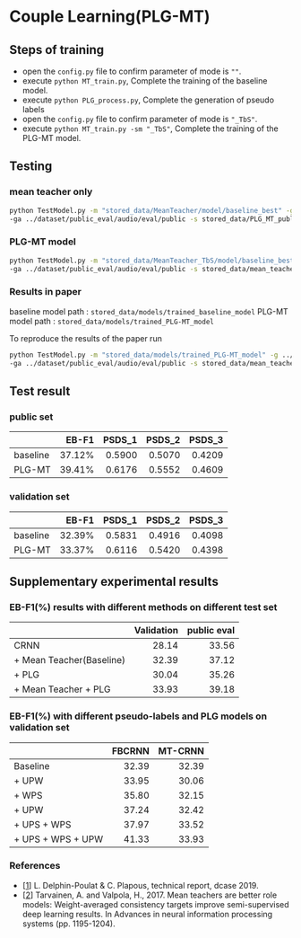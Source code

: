 # Couple Learning(PLG-MT)



## Steps of training  
- open the `config.py` file to confirm parameter of mode is `""`.
- execute `python MT_train.py`, Complete the training of the baseline model.
- execute `python PLG_process.py`, Complete the generation of pseudo labels
- open the `config.py` file to confirm parameter of mode is `"_TbS"`.
- execute `python MT_train.py -sm "_TbS"`, Complete the training of the PLG-MT model.


## Testing 
### mean teacher only
```bash
python TestModel.py -m "stored_data/MeanTeacher/model/baseline_best" -g ../dataset/public_eval/metadata/eval/public.tsv  \
-ga ../dataset/public_eval/audio/eval/public -s stored_data/PLG_MT_public_test/public_predictions.tsv
```

### PLG-MT model
```bash
python TestModel.py -m "stored_data/MeanTeacher_TbS/model/baseline_best" -g ../dataset/public_eval/metadata/eval/public.tsv  \
-ga ../dataset/public_eval/audio/eval/public -s stored_data/mean_teacher_public_test/public_predictions.tsv
```

### Results in paper
baseline model path : `stored_data/models/trained_baseline_model`
PLG-MT model path : `stored_data/models/trained_PLG-MT_model`

To reproduce the results of the paper run

```bash
python TestModel.py -m "stored_data/models/trained_PLG-MT_model" -g ../dataset/public_eval/metadata/eval/public.tsv  \
-ga ../dataset/public_eval/audio/eval/public -s stored_data/mean_teacher_public_test/public_predictions.tsv
```

## Test result

###  public set
|                       | EB-F1     | PSDS_1    |PSDS_2     |PSDS_3     |
|-----------------------|----------:|----------:|----------:|----------:|
| baseline              | 37.12%    | 0.5900    | 0.5070    | 0.4209    |
| PLG-MT                | 39.41%    | 0.6176    | 0.5552    | 0.4609    |

###  validation set
|                       | EB-F1     | PSDS_1    | PSDS_2    | PSDS_3    |
|-----------------------|----------:|----------:|----------:|----------:|
| baseline              | 32.39%    | 0.5831    | 0.4916    | 0.4098    |
| PLG-MT                | 33.37%    | 0.6116    | 0.5420    | 0.4398    |


## Supplementary experimental results

### EB-F1(%) results with different methods on different test set

|                       | Validation     | public eval  |
|-----------------------|----------:|----------:|
| CRNN              |    28.14 |   33.56  | 
| + Mean Teacher(Baseline)                 |  32.39   |  37.12   | 
| + PLG                 |  30.04   |  35.26   |
| + Mean Teacher + PLG                 |   33.93 |  39.18   |


###  EB-F1(%) with different pseudo-labels and PLG models on validation set
|                       | FBCRNN     | MT-CRNN  |
|-----------------------|----------:|----------:|
| Baseline              |    32.39 |   32.39  | 
| + UPW                 |  33.95   |  30.06   | 
| + WPS                 |  35.80   |  32.15   |
| + UPW                 |   37.24   |  32.42   |
| + UPS + WPS                 |  37.97  | 33.52   |
| + UPS + WPS + UPW                 | 41.33   |  33.93   |


### References
 - [[1]] L. Delphin-Poulat & C. Plapous, technical report, dcase 2019.
 - [[2]]  Tarvainen, A. and Valpola, H., 2017.
 Mean teachers are better role models: Weight-averaged consistency targets improve semi-supervised deep learning results.
 In Advances in neural information processing systems (pp. 1195-1204).

[1]: http://dcase.community/documents/challenge2019/technical_reports/DCASE2019_Delphin_15.pdf
[2]: https://arxiv.org/pdf/1703.01780.pdf
[4_separate_mixtures.sh]: ../scripts/4_separate_mixtures.sh

[dcase2019-baseline]: https://github.com/turpaultn/DCASE2019_task4
[model-weights]: https://doi.org/10.5281/zenodo.3726375
